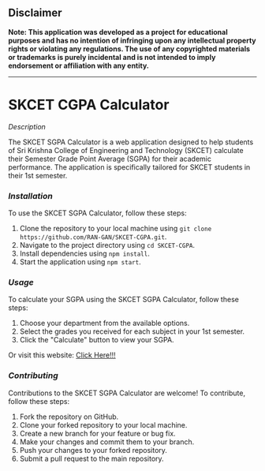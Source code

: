 ## Disclaimer

**Note: This application was developed as a project for educational purposes and has no intention of infringing upon any intellectual property rights or violating any regulations. The use of any copyrighted materials or trademarks is purely incidental and is not intended to imply endorsement or affiliation with any entity.**

---

# **SKCET CGPA Calculator**  
_Description_

The SKCET SGPA Calculator is a web application designed to help students of Sri Krishna College of Engineering and Technology (SKCET) calculate their Semester Grade Point Average (SGPA) for their academic performance. The application is specifically tailored for SKCET students in their 1st semester.

### _Installation_

To use the SKCET SGPA Calculator, follow these steps:

1. Clone the repository to your local machine using `git clone https://github.com/RAN-GAN/SKCET-CGPA.git`.
2. Navigate to the project directory using `cd SKCET-CGPA`.
3. Install dependencies using `npm install`.
4. Start the application using `npm start`.

### _Usage_

To calculate your SGPA using the SKCET SGPA Calculator, follow these steps:

1. Choose your department from the available options.
2. Select the grades you received for each subject in your 1st semester.
3. Click the "Calculate" button to view your SGPA.

Or visit this website:
[Click Here!!!][1]

### _Contributing_

Contributions to the SKCET SGPA Calculator are welcome! To contribute, follow these steps:

1. Fork the repository on GitHub.
2. Clone your forked repository to your local machine.
3. Create a new branch for your feature or bug fix.
4. Make your changes and commit them to your branch.
5. Push your changes to your forked repository.
6. Submit a pull request to the main repository.

[1]:https://ran-gan.github.io/SKCET-CGPA/

